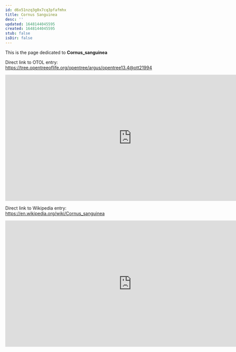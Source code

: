 ```yaml
---
id: d6x51nzq3g0x7cq3pfafmhx
title: Cornus Sanguinea
desc: ''
updated: 1648144045595
created: 1648144045595
stub: false
isDir: false
---
```

This is the page dedicated to **Cornus_sanguinea**


Direct link to OTOL entry: https://tree.opentreeoflife.org/opentree/argus/opentree13.4@ott21994



<html>
    <body>
    <iframe src="https://tree.opentreeoflife.org/opentree/argus/opentree13.4@ott21994"
    width="800" height="400" frameborder="0" allowfullscreen> </iframe>
    </body>
</html>
    


Direct link to Wikipedia entry: https://en.wikipedia.org/wiki/Cornus_sanguinea



<html>
    <body>
    <iframe src="https://en.wikipedia.org/wiki/Cornus_sanguinea"
    width="800" height="400" frameborder="0" allowfullscreen> </iframe>
    </body>
</html>
    
